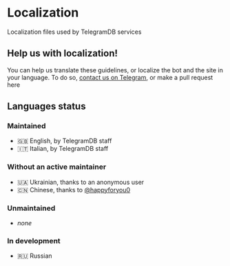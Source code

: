 # Localization
Localization files used by TelegramDB services

## Help us with localization!
You can help us translate these guidelines, or localize the bot and the site in your language. To do so, [contact us on Telegram](https://t.me/tgdb_support), or make a pull request here

## Languages status
### Maintained
 - 🇬🇧 English, by TelegramDB staff
 - 🇮🇹 Italian, by TelegramDB staff

### Without an active maintainer
- 🇺🇦 Ukrainian, thanks to an anonymous user
- 🇨🇳 Chinese, thanks to [@happyforyou0](https://t.me/happyforyou0)

### Unmaintained
 - _none_

### In development
 - 🇷🇺 Russian
